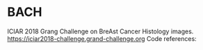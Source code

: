 # BACH
ICIAR 2018 Grang Challenge on BreAst Cancer Histology images.
https://iciar2018-challenge.grand-challenge.org
Code references:
